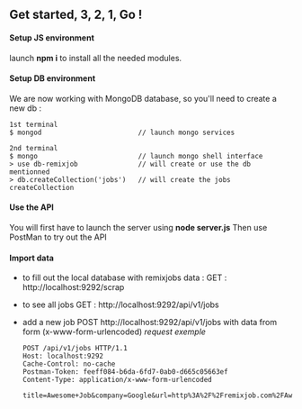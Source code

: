 ## Get started, 3, 2, 1, Go !

#### Setup JS environment
launch **npm i** to install all the needed modules.

#### Setup DB environment

We are now working with MongoDB database, so you'll need to create a new db :
```
1st terminal
$ mongod                        // launch mongo services

2nd terminal
$ mongo                         // launch mongo shell interface
> use db-remixjob               // will create or use the db mentionned
> db.createCollection('jobs')   // will create the jobs createCollection

```

#### Use the API

You will first have to launch the server using **node server.js**
Then use PostMan to try out the API

#### Import data

- to fill out the local database with remixjobs data :
  GET : http://localhost:9292/scrap

- to see all jobs
  GET : http://localhost:9292/api/v1/jobs

- add a new job
  POST http://localhost:9292/api/v1/jobs with data from form (x-www-form-urlencoded)
  *request exemple*
  ```
  POST /api/v1/jobs HTTP/1.1
  Host: localhost:9292
  Cache-Control: no-cache
  Postman-Token: feeff084-b6da-6fd7-0ab0-d665c05663ef
  Content-Type: application/x-www-form-urlencoded

  title=Awesome+Job&company=Google&url=http%3A%2F%2Fremixjob.com%2FAwesomeJob%2F808080&workplace_name=Los+Angeles&workplace_lat=34.052235&workplace_lng=-118.243683&contract=CDI&tags=AngularJS%2CHTML
  ```
